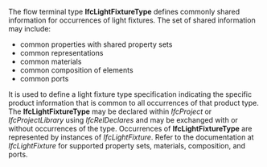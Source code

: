 ﻿The flow terminal type **IfcLightFixtureType** defines commonly shared information for occurrences of light fixtures. The set of shared information may include:

* common properties with shared property sets
* common representations
* common materials
* common composition of elements
* common ports

It is used to define a light fixture type specification indicating the specific product information that is common to all occurrences of that product type. The **IfcLightFixtureType** may be declared within _IfcProject_ or _IfcProjectLibrary_ using _IfcRelDeclares_ and may be exchanged with or without occurrences of the type. Occurrences of **IfcLightFixtureType** are represented by instances of _IfcLightFixture_. Refer to the documentation at _IfcLightFixture_ for supported property sets, materials, composition, and ports.